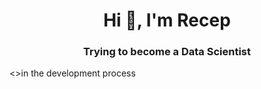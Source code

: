 <h1 align="center">Hi 👋, I'm Recep

<h3 align="center">Trying to become a Data Scientist</h3>
<>in the development process
